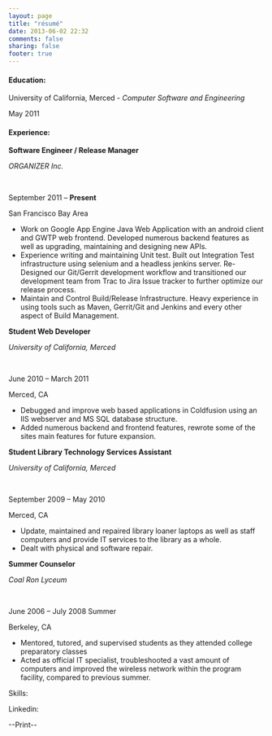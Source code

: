```yaml
---
layout: page
title: "résumé"
date: 2013-06-02 22:32
comments: false
sharing: false
footer: true
---
```

<div id="education">
	<h4>Education:</h4>
	<p>University of California, Merced - <em> Computer Software and Engineering</em></p>
	<p class="muted">May 2011</p>
</div>
<div id="experience">
	<h4>Experience:</h4>
	<strong>Software Engineer / Release Manager</strong>
	<p class="large pull-right "><em>ORGANIZER Inc.</em></p><br />
	<p>September 2011 – <strong>Present</strong> <div class="pull-right">San Francisco Bay Area</div></p>
	<ul>
	<li>
		Work on Google App Engine Java Web Application with an android client and GWTP web frontend. Developed numerous backend features as well as upgrading, maintaining and designing new APIs.
	</li>
	<li>
		Experience writing and maintaining Unit test. Built out Integration Test infrastructure using selenium and a headless jenkins server. Re-Designed our Git/Gerrit development workflow and transitioned our development team from Trac to Jira Issue tracker to further optimize our release process.
	</li>
	<li>
		Maintain and Control Build/Release Infrastructure. Heavy experience in using tools such as Maven, Gerrit/Git and Jenkins and every other aspect of Build Management.
	</li>
	</ul>
	<strong>Student Web Developer</strong>
	<p class="pull-right "><em>University of California, Merced</em></p><br />
	<p>June 2010 – March 2011<div class="pull-right">Merced, CA</div></p>
	<ul>
		<li>Debugged and improve web based applications in Coldfusion using an IIS webserver and MS SQL database structure.</li>
		<li>Added numerous backend and frontend features, rewrote some of the sites main features
			for future expansion.</li>
	</ul>
	<strong>Student Library Technology Services Assistant</strong>
	<p class="pull-right "><em>University of California, Merced</em></p><br />
	<p>September 2009 – May 2010<div class="pull-right">Merced, CA</div></p>
	<ul>
		<li>Update, maintained and repaired library loaner laptops as well as staff computers and provide IT services to the library as a whole. </li>
		<li>Dealt with physical and software repair.</li>
	</ul>
	<strong>Summer Counselor</strong>
	<p class="large pull-right "><em>Coal Ron Lyceum</em></p><br /> 
	<p>June 2006 – July 2008 Summer<div class="pull-right">Berkeley, CA</div></p>
	<ul>
		<li>Mentored, tutored, and supervised students as they attended college preparatory classes</li>
		<li>Acted as official IT specialist, troubleshooted a vast amount of computers and improved the wireless network within the program facility, compared to previous summer.</li>
	</ul>
</div>
	
Skills:
	
Linkedin:

--Print--